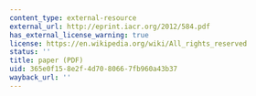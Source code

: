 ```yaml
---
content_type: external-resource
external_url: http://eprint.iacr.org/2012/584.pdf
has_external_license_warning: true
license: https://en.wikipedia.org/wiki/All_rights_reserved
status: ''
title: paper (PDF)
uid: 365e0f15-8e2f-4d70-8066-7fb960a43b37
wayback_url: ''
---
```

